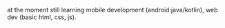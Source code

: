 at the moment still learning mobile development (android:java/kotlin), web dev (basic html, css, js).
